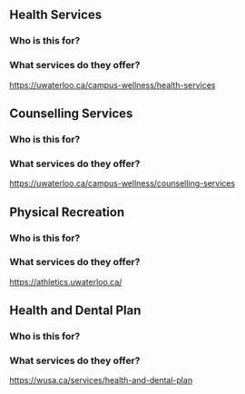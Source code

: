 ## **Health Services**
### Who is this for?
### What services do they offer?
https://uwaterloo.ca/campus-wellness/health-services

## **Counselling Services**
### Who is this for?
### What services do they offer?
https://uwaterloo.ca/campus-wellness/counselling-services

## **Physical Recreation**
### Who is this for?
### What services do they offer?
https://athletics.uwaterloo.ca/

## **Health and Dental Plan**
### Who is this for?
### What services do they offer?
https://wusa.ca/services/health-and-dental-plan 
